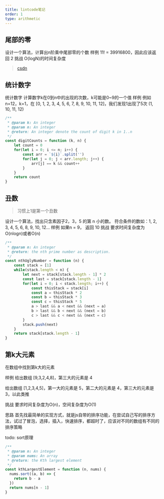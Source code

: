 ```yaml
---
title: lintcode笔记
order: 1
type: arithmetic
---
```

## 尾部的零
设计一个算法，计算出n阶乘中尾部零的个数
样例
11! = 39916800，因此应该返回 2
挑战
O(logN)的时间复杂度

> [csdn](https://blog.csdn.net/surp2011/article/details/51168272)

## 统计数字
统计数字
计算数字k在0到n中的出现的次数，k可能是0~9的一个值
样例
例如n=12，k=1，在 [0, 1, 2, 3, 4, 5, 6, 7, 8, 9, 10, 11, 12]，我们发现1出现了5次 (1, 10, 11, 12)
```js
/**
 * @param k: An integer
 * @param n: An integer
 * @return: An integer denote the count of digit k in 1..n
 */
const digitCounts = function (k, n) {
    let count = 0
    for(let i = 0; i <= n; i++) {
        const arr = `${i}`.split('')
        for(let j = 0; j < arr.length; j++) {
            arr[j] == k && count++
        }
    }
    return count
}
```

## 丑数

> 习惯上1是第一个丑数

设计一个算法，找出只含素因子2，3，5 的第 n 小的数。
符合条件的数如：1, 2, 3, 4, 5, 6, 8, 9, 10, 12...
样例
如果n = 9， 返回 10
挑战
要求时间复杂度为O(nlogn)或者O(n)
```js
/**
 * @param n: An integer
 * @return: the nth prime number as description.
 */
const nthUglyNumber = function (n) {
    const stack = [1]
    while(stack.length < n) {
        let next = stack[stack.length - 1] * 2
        const last = stack[stack.length - 1]
        for(let i = 0; i < stack.length; i++) {
            const thisStack = stack[i]
            const a = thisStack * 2
            const b = thisStack * 3
            const c = thisStack * 5
            a > last && a < next && (next = a)
            b > last && b < next && (next = b)
            c > last && c < next && (next = c)
        }
        stack.push(next)
    }
    return stack[stack.length - 1]
}
```

## 第k大元素
在数组中找到第k大的元素

样例
给出数组 [9,3,2,4,8]，第三大的元素是 4

给出数组 [1,2,3,4,5]，第一大的元素是 5，第二大的元素是 4，第三大的元素是 3，以此类推

挑战
要求时间复杂度为O(n)，空间复杂度为O(1)

思路
首先找最简单的实现方式，就是js自带的排序功能，在尝试自己写的排序方法，试过了冒泡，选择，插入，快速排序，都超时了，应该对不同的数组有不同的排序策略

todo: sort原理
```js
/**
 * @param n: An integer
 * @param nums: An array
 * @return: the Kth largest element
 */
const kthLargestElement = function (n, nums) {
  nums.sort((a, b) => {
    return b - a
  })
  return nums[n - 1]
}
```